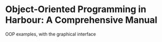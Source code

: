 # Object-Oriented Programming in Harbour: A Comprehensive Manual

OOP examples, with the graphical interface


